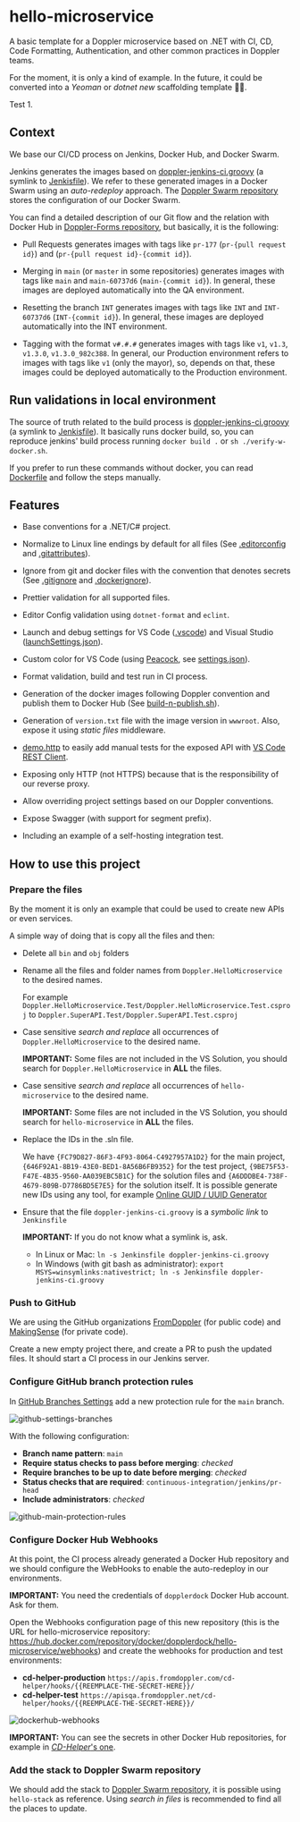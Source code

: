 # hello-microservice

A basic template for a Doppler microservice based on .NET with CI, CD, Code Formatting, Authentication, and other common practices in Doppler teams.

For the moment, it is only a kind of example. In the future, it could be converted into a _Yeoman_ or _dotnet new_ scaffolding template 🤷‍♂️.

Test 1.

## Context

We base our CI/CD process on Jenkins, Docker Hub, and Docker Swarm.

Jenkins generates the images based on [doppler-jenkins-ci.groovy](./doppler-jenkins-ci.groovy) (a symlink to [Jenkisfile](./Jenkinsfile)). We refer to these generated images in a Docker Swarm using an _auto-redeploy_ approach. The [Doppler Swarm repository](https://github.com/MakingSense/doppler-swarm) stores the configuration of our Docker Swarm.

You can find a detailed description of our Git flow and the relation with Docker Hub in [Doppler-Forms repository](https://github.com/MakingSense/doppler-forms/blob/master/README.md#continuous-deployment-to-test-and-production-environments), but basically, it is the following:

- Pull Requests generates images with tags like `pr-177` (`pr-{pull request id}`) and (`pr-{pull request id}-{commit id}`).

- Merging in `main` (or `master` in some repositories) generates images with tags like `main` and `main-60737d6` (`main-{commit id}`). In general, these images are deployed automatically into the QA environment.

- Resetting the branch `INT` generates images with tags like `INT` and `INT-60737d6` (`INT-{commit id}`). In general, these images are deployed automatically into the INT environment.

- Tagging with the format `v#.#.#` generates images with tags like `v1`, `v1.3`, `v1.3.0`, `v1.3.0_982c388`. In general, our Production environment refers to images with tags like `v1` (only the mayor), so, depends on that, these images could be deployed automatically to the Production environment.

## Run validations in local environment

The source of truth related to the build process is [doppler-jenkins-ci.groovy](./doppler-jenkins-ci.groovy) (a symlink to [Jenkisfile](./Jenkinsfile)). It basically runs docker build, so, you can reproduce jenkins' build process running `docker build .` or `sh ./verify-w-docker.sh`.

If you prefer to run these commands without docker, you can read [Dockerfile](./Dockerfile) and follow the steps manually.

## Features

- Base conventions for a .NET/C# project.

- Normalize to Linux line endings by default for all files (See [.editorconfig](./.editorconfig) and [.gitattributes](./.gitattributes)).

- Ignore from git and docker files with the convention that denotes secrets (See [.gitignore](./.gitignore) and [.dockerignore](./.dockerignore)).

- Prettier validation for all supported files.

- Editor Config validation using `dotnet-format` and `eclint`.

- Launch and debug settings for VS Code ([.vscode](./.vscode)) and Visual Studio ([launchSettings.json](./Doppler.HelloMicroservice/../Doppler.HelloMicroservice/Properties/launchSettings.json)).

- Custom color for VS Code (using [Peacock](https://marketplace.visualstudio.com/items?itemName=johnpapa.vscode-peacock&wt.mc_id=vscodepeacock-github-jopapa), see [settings.json](./.vscode/settings.json)).

- Format validation, build and test run in CI process.

- Generation of the docker images following Doppler convention and publish them to Docker Hub (See [build-n-publish.sh](./build-n-publish.sh)).

- Generation of `version.txt` file with the image version in `wwwroot`. Also, expose it using _static files_ middleware.

- [demo.http](./demo.http) to easily add manual tests for the exposed API with [VS Code REST Client](https://marketplace.visualstudio.com/items?itemName=humao.rest-client).

- Exposing only HTTP (not HTTPS) because that is the responsibility of our reverse proxy.

- Allow overriding project settings based on our Doppler conventions.

- Expose Swagger (with support for segment prefix).

- Including an example of a self-hosting integration test.

## How to use this project

### Prepare the files

By the moment it is only an example that could be used to create new APIs or even services.

A simple way of doing that is copy all the files and then:

- Delete all `bin` and `obj` folders

- Rename all the files and folder names from `Doppler.HelloMicroservice` to the desired names.

  For example `Doppler.HelloMicroservice.Test/Doppler.HelloMicroservice.Test.csproj` to `Doppler.SuperAPI.Test/Doppler.SuperAPI.Test.csproj`

- Case sensitive _search and replace_ all occurrences of `Doppler.HelloMicroservice` to the desired name.

  **IMPORTANT:** Some files are not included in the VS Solution, you should search for `Doppler.HelloMicroservice` in **ALL** the files.

- Case sensitive _search and replace_ all occurrences of `hello-microservice` to the desired name.

  **IMPORTANT:** Some files are not included in the VS Solution, you should search for `hello-microservice` in **ALL** the files.

- Replace the IDs in the .sln file.

  We have `{FC79D827-86F3-4F93-8064-C4927957A1D2}` for the main project, `{646F92A1-8B19-43E0-BED1-8A56B6FB9352}` for the test project, `{9BE75F53-F47E-4B35-9560-AA039EBC5B1C}` for the solution files and `{A6DDDBE4-738F-4679-809B-D7786BD5E7E5}` for the solution itself. It is possible generate new IDs using any tool, for example [Online GUID / UUID Generator](https://www.guidgenerator.com/)

- Ensure that the file `doppler-jenkins-ci.groovy` is a _symbolic link_ to `Jenkinsfile`

  **IMPORTANT:** If you do not know what a symlink is, ask.

  - In Linux or Mac: `ln -s Jenkinsfile doppler-jenkins-ci.groovy`
  - In Windows (with git bash as administrator): `export MSYS=winsymlinks:nativestrict; ln -s Jenkinsfile doppler-jenkins-ci.groovy`

### Push to GitHub

We are using the GitHub organizations [FromDoppler](https://github.com/FromDoppler) (for public code) and [MakingSense](https://github.com/MakingSense) (for private code).

Create a new empty project there, and create a PR to push the updated files. It should start a CI process in our Jenkins server.

### Configure GitHub branch protection rules

In [GitHub Branches Settings](https://github.com/FromDoppler/hello-microservice/settings/branches) add a new protection rule for the `main` branch.

![github-settings-branches](./docs/github-settings-branches.png)

With the following configuration:

- **Branch name pattern**: `main`
- **Require status checks to pass before merging**: _checked_
- **Require branches to be up to date before merging**: _checked_
- **Status checks that are required**: `continuous-integration/jenkins/pr-head`
- **Include administrators**: _checked_

![github-main-protection-rules](./docs/github-main-protection-rules.png)

### Configure Docker Hub Webhooks

At this point, the CI process already generated a Docker Hub repository and we should configure the WebHooks to enable the auto-redeploy in our environments.

**IMPORTANT:** You need the credentials of `dopplerdock` Docker Hub account. Ask for them.

Open the Webhooks configuration page of this new repository (this is the URL for hello-microservice repository: <https://hub.docker.com/repository/docker/dopplerdock/hello-microservice/webhooks>) and create the webhooks for production and test environments:

- **cd-helper-production** `https://apis.fromdoppler.com/cd-helper/hooks/{{REEMPLACE-THE-SECRET-HERE}}/`
- **cd-helper-test** `https://apisqa.fromdoppler.net/cd-helper/hooks/{{REEMPLACE-THE-SECRET-HERE}}/`

![dockerhub-webhooks](./docs/dockerhub-webhooks.png)

**IMPORTANT:** You can see the secrets in other Docker Hub repositories, for example in [_CD-Helper_'s one](https://hub.docker.com/repository/docker/dopplerdock/doppler-cd-helper/webhooks).

### Add the stack to Doppler Swarm repository

We should add the stack to [Doppler Swarm repository](https://github.com/MakingSense/doppler-swarm), it is possible using `hello-stack` as reference. Using _search in files_ is recommended to find all the places to update.
